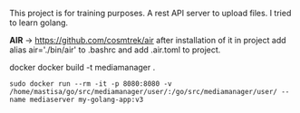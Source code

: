 This project is for training purposes. A rest API server to upload files. I tried to learn golang.

**AIR**   ->        https://github.com/cosmtrek/air
    after installation of it in project add alias air='./bin/air' to .bashrc and add .air.toml to project.


docker
    docker build -t mediamanager .

    sudo docker run --rm -it -p 8080:8080 -v /home/mastisa/go/src/mediamanager/user/:/go/src/mediamanager/user/ --name mediaserver my-golang-app:v3